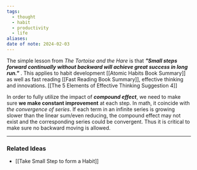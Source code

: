 ```yaml
---
tags:
  - thought
  - habit
  - productivity
  - life
aliases: 
date of note: 2024-02-03
---
```

The simple lesson from _The Tortoise and the Hare_ is that ***"Small steps forward continually without backward will achieve great success in long run."*** . This applies to habit development  [[Atomic Habits Book Summary]] as well as fast reading [[Fast Reading Book Summary]], effective thinking and innovations. [[The 5 Elements of Effective Thinking Suggestion 4]]

In order to fully utilize the impact of ***compound effect***, we need to make sure **we make constant improvement** at each step. In math, it coincide with _the convergence of series_. If each term in an infinite series is growing slower than the linear sum/even reducing, the compound effect may not exist and the corresponding series could be convergent. Thus it is critical to make sure no backward moving is allowed. 



----
### Related Ideas

- [[Take Small Step to form a Habit]]